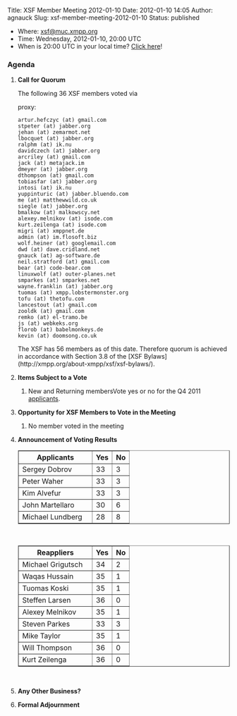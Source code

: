 Title: XSF Member Meeting 2012-01-10 
Date: 2012-01-10 14:05
Author: agnauck
Slug: xsf-member-meeting-2012-01-10
Status: published

-   <span>Where</span>: [xsf@muc.xmpp.org  
   ](xmpp:xsf@muc.xmpp.org?join)
-   Time: Wednesday, 2012-01-10, 20:00 UTC
-   When is 20:00 UTC in your local time? [Click
    here](http://www.worldtimeserver.com/)!

### Agenda

1.  **Call for Quorum**

    The following 36 XSF members voted via  
      
    proxy:

        artur.hefczyc (at) gmail.com
        stpeter (at) jabber.org
        jehan (at) zemarmot.net
        lbocquet (at) jabber.org
        ralphm (at) ik.nu
        davidczech (at) jabber.org
        arcriley (at) gmail.com
        jack (at) metajack.im
        dmeyer (at) jabber.org
        dthompson (at) gmail.com
        tobiasfar (at) jabber.org
        intosi (at) ik.nu
        yuppinturic (at) jabber.bluendo.com
        me (at) matthewwild.co.uk
        siegle (at) jabber.org
        bmalkow (at) malkowscy.net
        alexey.melnikov (at) isode.com
        kurt.zeilenga (at) isode.com
        migri (at) xmppnet.de
        admin (at) im.flosoft.biz
        wolf.heiner (at) googlemail.com
        dwd (at) dave.cridland.net
        gnauck (at) ag-software.de
        neil.stratford (at) gmail.com
        bear (at) code-bear.com
        linuxwolf (at) outer-planes.net
        smparkes (at) smparkes.net
        wayne.franklin (at) jabber.org
        tuomas (at) xmpp.lobstermonster.org
        tofu (at) thetofu.com
        lancestout (at) gmail.com
        zooldk (at) gmail.com
        remko (at) el-tramo.be
        js (at) webkeks.org
        florob (at) babelmonkeys.de
        kevin (at) doomsong.co.uk

    <p>
    The XSF has 56 members as of this date. Therefore quorum is achieved
    in accordance with Section 3.8 of the [XSF
    Bylaws](http://xmpp.org/about-xmpp/xsf/xsf-bylaws/).

2.  **Items Subject to a Vote**
    1.  New and Returning membersVote yes or no for the Q4 2011
        [applicants](http://wiki.xmpp.org/web/Membership_Applications_Q4_2011).

3.  **Opportunity for XSF Members to Vote in the Meeting**
    1.  No member voted in the meeting

4.  **Announcement of Voting Results**  

    <table border="1" cellspacing="0" cellpadding="3">
    <tbody>
    <tr>
    <th style="width: 150px;">
    Applicants

    </th>
    <th>
    Yes

    </th>
    <th>
    No

    </th>
    </tr>
    <tr>
    <td style="height: 27px">
    Sergey Dobrov

    </td>
    <td style="height: 27px">
    33

    </td>
    <td style="height: 27px">
    3

    </td>
    </tr>
    <tr>
    <td>
    Peter Waher

    </td>
    <td>
    33

    </td>
    <td>
    3

    </td>
    </tr>
    <tr>
    <td>
    Kim Alvefur

    </td>
    <td>
    33

    </td>
    <td>
    3

    </td>
    </tr>
    <tr>
    <td>
    John Martellaro

    </td>
    <td>
    30

    </td>
    <td>
    6

    </td>
    </tr>
    <tr>
    <td>
    Michael Lundberg

    </td>
    <td>
    28

    </td>
    <td>
    8

    </td>
    </tr>
    </tbody>
    </table>
     

    <table border="1" cellspacing="0" cellpadding="3">
    <tbody>
    <tr>
    <th style="width: 150px; height: 27px;">
    Reappliers

    </th>
    <th style="height: 27px;">
    Yes

    </th>
    <th style="height: 27px;">
    No

    </th>
    </tr>
    <tr>
    <td style="height: 27px;">
    Michael Grigutsch

    </td>
    <td style="height: 27px;">
    34

    </td>
    <td style="height: 27px;">
    2

    </td>
    </tr>
    <tr>
    <td style="height: 27px;">
    Waqas Hussain

    </td>
    <td style="height: 27px;">
    35

    </td>
    <td style="height: 27px;">
    1

    </td>
    </tr>
    <tr>
    <td style="height: 27px;">
    Tuomas Koski

    </td>
    <td style="height: 27px;">
    35

    </td>
    <td style="height: 27px;">
    1

    </td>
    </tr>
    <tr>
    <td style="height: 27px;">
    Steffen Larsen

    </td>
    <td style="height: 27px;">
    36

    </td>
    <td style="height: 27px;">
    0

    </td>
    </tr>
    <tr>
    <td style="height: 27px;">
    Alexey Melnikov

    </td>
    <td style="height: 27px;">
    35

    </td>
    <td style="height: 27px;">
    1

    </td>
    </tr>
    <tr>
    <td style="height: 27px;">
    Steven Parkes

    </td>
    <td style="height: 27px;">
    33

    </td>
    <td style="height: 27px;">
    3

    </td>
    </tr>
    <tr>
    <td style="height: 27px;">
    Mike Taylor

    </td>
    <td style="height: 27px;">
    35

    </td>
    <td style="height: 27px;">
    1

    </td>
    </tr>
    <tr>
    <td style="height: 27px;">
    Will Thompson

    </td>
    <td style="height: 27px;">
    36

    </td>
    <td style="height: 27px;">
    0

    </td>
    </tr>
    <tr>
    <td style="height: 27px;">
    Kurt Zeilenga

    </td>
    <td style="height: 27px;">
    36

    </td>
    <td style="height: 27px;">
    0

    </td>
    </tr>
    </tbody>
    </table>
    <p>
       
     

5.  **Any Other Business?**
6.  **Formal Adjournment**

